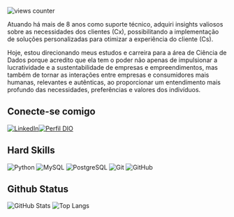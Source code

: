 
![views counter](https://komarev.com/ghpvc/?username=devurbano&style=flat-square&color=blue)

Atuando há mais de 8 anos como suporte técnico, adquiri insights valiosos sobre as necessidades dos clientes (Cx), possibilitando a implementação de soluções personalizadas para otimizar a experiência do cliente (Cs).

Hoje, estou direcionando meus estudos e carreira para a área de Ciência de Dados porque acredito que ela tem o poder não apenas de impulsionar a lucratividade e a sustentabilidade de empresas e empreendimentos, mas também de tornar as interações entre empresas e consumidores mais humanas, relevantes e autênticas, ao proporcionar um entendimento mais profundo das necessidades, preferências e valores dos indivíduos.

## Conecte-se comigo
[![LinkedIn](https://img.shields.io/badge/LinkedIn-000?style=for-the-badge&logo=linkedin&logoColor=0E76A8)](https://www.linkedin.com/in/diogo-urbano/)[![Perfil DIO](https://img.shields.io/badge/-Meu%20Perfil%20na%20DIO-30A3DC?style=for-the-badge)](https://www.dio.me/users/fellipe_urbanoo)

## Hard Skills
![Python](https://img.shields.io/badge/python-3670A0?style=for-the-badge&logo=python&logoColor=ffdd54) ![MySQL](https://img.shields.io/badge/mysql-%2300f.svg?style=for-the-badge&logo=mysql&logoColor=white) ![PostgreSQL](https://img.shields.io/badge/postgres-%23316192.svg?style=for-the-badge&logo=postgresql&logoColor=white) 
![Git](https://img.shields.io/badge/git-%23F05033.svg?style=for-the-badge&logo=git&logoColor=white) 
![GitHub](https://img.shields.io/badge/github-%23121011.svg?style=for-the-badge&logo=github&logoColor=white)

## Github Status
![GitHub Stats](https://github-readme-stats.vercel.app/api?username=devurbano&theme=transparent&bg_color=000&border_color=30A3DC&show_icons=true&icon_color=30A3DC&title_color=E94D5F&text_color=FFF&hide_title=true&hide=stars) ![Top Langs](https://github-readme-stats-git-masterrstaa-rickstaa.vercel.app/api/top-langs/?username=devurbano&layout=compact&bg_color=000&border_color=30A3DC&title_color=E94D5F&text_color=FFF)

<!-- Contador de linguagens de programação usando a barra de progressão (0 a 100%)
-->



<!-- Contador de linguagens de programação usando a barra de progressão (0 a 100%)

![Top Langs](https://github-readme-stats.vercel.app/api/top-langs/?username=Alcidesfrancisco&theme=dracula&hide_langs_below=1)


## Meus Projetos
[![Repo Card](https://github-readme-stats.vercel.app/api/pin/?username=devurbano&repo=dio-lab-open-source&bg_color=000&border_color=30A3DC&show_icons=true&icon_color=30A3DC&title_color=E94D5F&text_color=FFF)](https://github.com/urbanscript/dio-lab-open-source)
-->
